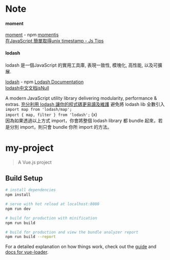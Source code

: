 # Note

#### moment 

[moment](https://www.npmjs.com/package/moment) - npm
[momentjs](https://momentjs.com/)  
[在JavaScript 簡單取得unix timestamp - Js Tips](http://www.jstips.co/zh_tw/javascript/extract-unix-timestamp-easily/)  

#### lodash

lodash 是一個JavaScript 的實用工具庫, 表現一致性, 模塊化, 高性能, 以及可擴展. 

[lodash](https://www.npmjs.com/package/lodash) - npm
[Lodash Documentation](https://lodash.com/docs/)    
[lodash中文文档isNull](http://lodash.think2011.net/isNull)  

A modern JavaScript utility library delivering modularity, performance & extras. 
[充分利用 lodash 讓你的程式碼更易讀及維護](https://jigsawye.com/2017/09/04/make-good-use-of-lodash/)
避免將 lodash lib 全數引入  `import map from 'lodash/map';`  
`import { map, filter } from 'lodash';` (x)  
因為如果透過以上方式 import，你會將整個 lodash library 都 bundle 起來，若是分別 import，則只會 bundle 你所 import 的方法。

# my-project

> A Vue.js project

## Build Setup

``` bash
# install dependencies
npm install

# serve with hot reload at localhost:8080
npm run dev

# build for production with minification
npm run build

# build for production and view the bundle analyzer report
npm run build --report
```

For a detailed explanation on how things work, check out the [guide](http://vuejs-templates.github.io/webpack/) and [docs for vue-loader](http://vuejs.github.io/vue-loader).
